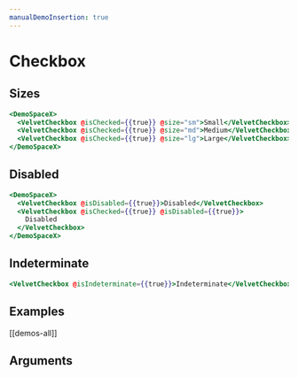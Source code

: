 ```yaml
---
manualDemoInsertion: true
---
```


# Checkbox

## Sizes

```hbs preview-template
<DemoSpaceX>
  <VelvetCheckbox @isChecked={{true}} @size="sm">Small</VelvetCheckbox>
  <VelvetCheckbox @isChecked={{true}} @size="md">Medium</VelvetCheckbox>
  <VelvetCheckbox @isChecked={{true}} @size="lg">Large</VelvetCheckbox>
</DemoSpaceX>
```

## Disabled

```hbs preview-template
<DemoSpaceX>
  <VelvetCheckbox @isDisabled={{true}}>Disabled</VelvetCheckbox>
  <VelvetCheckbox @isChecked={{true}} @isDisabled={{true}}>
    Disabled
  </VelvetCheckbox>
</DemoSpaceX>
```

## Indeterminate

```hbs preview-template
<VelvetCheckbox @isIndeterminate={{true}}>Indeterminate</VelvetCheckbox>
```

## Examples

[[demos-all]]

## Arguments

<!-- args-table: velvet-checkbox -->
